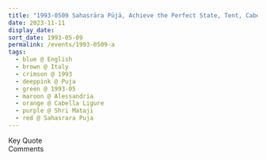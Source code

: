 ```yaml
---
title: "1993-0509 Sahasrāra Pūjā, Achieve the Perfect State, Tent, Cabella Ligure, Alessandria, Italy"
date: 2023-11-11
display_date: 
sort_date: 1993-05-09
permalink: /events/1993-0509-a
tags:
  - blue @ English
  - brown @ Italy
  - crimson @ 1993
  - deeppink @ Puja
  - green @ 1993-05
  - maroon @ Alessandria
  - orange @ Cabella Ligure
  - purple @ Shri Mataji
  - red @ Sahasrara Puja
---
```


<wave-list>
  <list-title color="green" width="75">Key Quote</list-title>
  <list-item color="BlanchedAlmond"  width="200"></list-item>
  <list-item color="Lavender"></list-item>
  <list-item color="BlanchedAlmond"></list-item>
</wave-list>

<br>

<wave-list>
  <list-title color="green" width="75">Comments</list-title>
  <list-item color="BlanchedAlmond"  width="200"></list-item>
  <list-item color="Lavender"></list-item>
  <list-item color="BlanchedAlmond"></list-item>
</wave-list>
